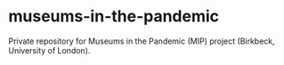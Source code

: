 # museums-in-the-pandemic
Private repository for Museums in the Pandemic (MIP) project (Birkbeck, University of London).
